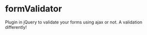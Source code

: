 # formValidator
Plugin in jQuery to validate your forms using ajax or not. A validation differently!
